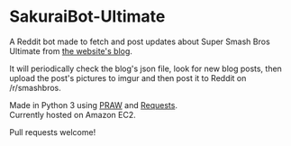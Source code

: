 # SakuraiBot-Ultimate

A Reddit bot made to fetch and post updates about Super Smash Bros Ultimate from [the website's blog](https://www.smashbros.com/en_US/blog/index.html).  

It will periodically check the blog's json file, look for new blog posts, then upload the post's pictures to imgur and then post it to Reddit on /r/smashbros.

Made in Python 3 using [PRAW](https://github.com/praw-dev/praw) and [Requests](http://docs.python-requests.org/en/latest/).  
Currently hosted on Amazon EC2.

Pull requests welcome!
